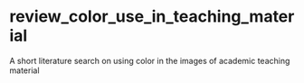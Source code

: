 # review_color_use_in_teaching_material
A short literature search on using color in the images of academic teaching material
